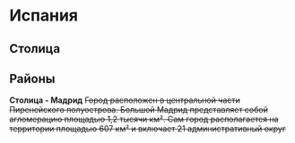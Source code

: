 # Испания
## Cтолица
## Районы
**Столица - Мадрид**
~~Город расположен в центральной части Пиренейского полуострова. Большой Мадрид представляет собой агломерацию площадью 1,2 тысячи км². Сам город располагается на территории площадью 607 км² и включает 21 административный округ~~
